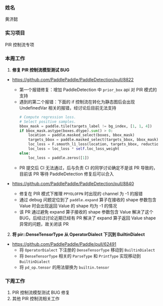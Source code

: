 ### 姓名

黄济懿

### 实习项目

PIR 控制流专项

### 本周工作

1. **修复 PIR 控制流模型测试 BUG**

- https://github.com/PaddlePaddle/PaddleDetection/pull/8822
  - 第一个报错修复：增加 PaddleDetection 中 `prior_box` api 对 PIR 模式的支持
  - 遇到的第二个报错：下面的 if 控制流在转化为静态图后会出现 UndefinedVar 相关的报错，经讨论后目前无法支持
    ``` python
    # Compute regression loss.
    # Select positive samples.
    bbox_mask = paddle.tile(targets_label != bg_index, [1, 1, 4])
    if bbox_mask.astype(boxes.dtype).sum() > 0:
        location = paddle.masked_select(boxes, bbox_mask)
        targets_bbox = paddle.masked_select(targets_bbox, bbox_mask)
        loc_loss = F.smooth_l1_loss(location, targets_bbox, reduction='sum')
        loc_loss = loc_loss * self.loc_loss_weight
    else:
        loc_loss = paddle.zeros([1])
    ```
  - PR 提交后 CI 无法通过，后与负责 CI 的同学讨论确定不是该 PR 导致的，目前该 PR 等待 PaddleDetection 修复后可以合入

- https://github.com/PaddlePaddle/PaddleDetection/pull/8840
  - 修复在 PIR 模式下推理 `PPYOLOFPN` 时出现的 channel 为 -1 的报错
  - 通过 debug 问题定位到了 `paddle.expand` 算子在接收的 shape 参数包含 Value 时会出现返回 Value 的 shape 均为 -1 的情况
  - 该 PR 通过避免 expand 算子接收的 shape 参数包含 Value 解决了这个 BUG，后经过讨论近期已经有 PR 解决了 expand 算子返回 Value shape 异常的问题，故关闭该 PR

2. **将 pir::DenseTensorType 从 OperatorDialect 下沉到 BuiltinDialect**

- https://github.com/PaddlePaddle/Paddle/pull/62491
  - 将 `OperatorDialect` 下注册的 `DenseTensorType` 移动到 `BuiltinDialect`
  - 将 `DenseTensorType` 相关的 `ParseType` 和 `PrintType` 实现移动到 `BuiltinDialect`
  - 将 `pd_op.tensor` 的用法替换为 `builtin.tensor`

### 下周工作

1. PIR 控制流模型测试 BUG 修复
2. 其他 PIR 控制流相关工作
